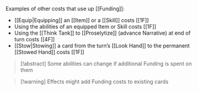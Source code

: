 Examples of other costs that use up [[Funding]]:

- [[Equip|Equipping]] an [[Item]] or a [[Skill]]  costs [[1F]]
- Using the abilities of an equipped Item or Skill costs [[1F]]
- Using the [[Think Tank]] to [[Proselytize]] (advance Narrative) at end of turn costs [[4F]]
- [[Stow|Stowing]] a card from the turn’s [[Look Hand]] to the permanent [[Stowed Hand]] costs [[1F]]

> [!abstract] Some abilities can change if additional Funding is spent on them

> [!warning] Effects might add Funding costs to existing cards

